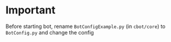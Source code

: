 # Important
Before starting bot, rename `BotConfigExample.py` (in `cbot/core`) to `BotConfig.py` and change the config